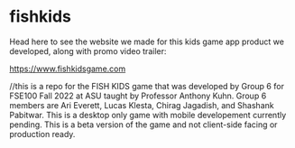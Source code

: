 # fishkids

Head here to see the website we made for this kids game app product we developed, along with promo video trailer:

https://www.fishkidsgame.com

//this is a repo for the FISH KIDS game that was developed by Group 6 for FSE100 Fall 2022 at ASU taught by Professor Anthony Kuhn. Group 6 members are Ari Everett, Lucas Klesta, Chirag Jagadish, and Shashank Pabitwar. This is a desktop only game with mobile developement currently pending. This is a beta version of the game and not client-side facing or production ready. 
